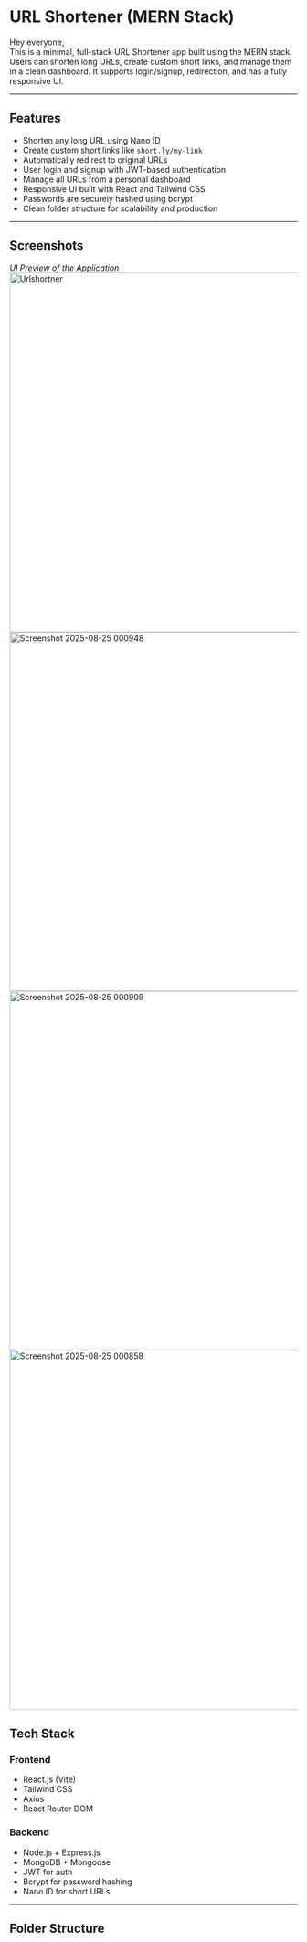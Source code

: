 # URL Shortener (MERN Stack)

Hey everyone,  
This is a minimal, full-stack URL Shortener app built using the MERN stack. Users can shorten long URLs, create custom short links, and manage them in a clean dashboard. It supports login/signup, redirection, and has a fully responsive UI.

---

## Features

- Shorten any long URL using Nano ID  
- Create custom short links like `short.ly/my-link`  
- Automatically redirect to original URLs  
- User login and signup with JWT-based authentication  
- Manage all URLs from a personal dashboard  
- Responsive UI built with React and Tailwind CSS  
- Passwords are securely hashed using bcrypt  
- Clean folder structure for scalability and production

---

## Screenshots

_UI Preview of the Application_  
<img width="1345" height="629" alt="Urlshortner" src="https://github.com/user-attachments/assets/a647c1f4-fb1a-4176-aefb-067fcf2c26f5" />
<img width="1349" height="628" alt="Screenshot 2025-08-25 000948" src="https://github.com/user-attachments/assets/f483dd4d-33b0-4657-bf3f-015a213f55b0" />
<img width="1341" height="628" alt="Screenshot 2025-08-25 000909" src="https://github.com/user-attachments/assets/1e508aa0-999f-4763-8a30-f8e5c1ec9f9e" />
<img width="1343" height="630" alt="Screenshot 2025-08-25 000858" src="https://github.com/user-attachments/assets/70106158-72b5-413c-9d94-dc8abdfdc1de" />


## Tech Stack

### Frontend
- React.js (Vite)
- Tailwind CSS
- Axios
- React Router DOM

### Backend
- Node.js + Express.js
- MongoDB + Mongoose
- JWT for auth
- Bcrypt for password hashing
- Nano ID for short URLs

---

## Folder Structure

